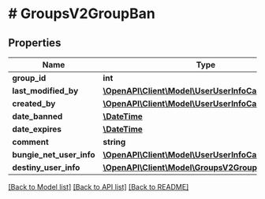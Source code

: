 # # GroupsV2GroupBan

## Properties

Name | Type | Description | Notes
------------ | ------------- | ------------- | -------------
**group_id** | **int** |  | [optional]
**last_modified_by** | [**\OpenAPI\Client\Model\UserUserInfoCard**](UserUserInfoCard.md) |  | [optional]
**created_by** | [**\OpenAPI\Client\Model\UserUserInfoCard**](UserUserInfoCard.md) |  | [optional]
**date_banned** | [**\DateTime**](\DateTime.md) |  | [optional]
**date_expires** | [**\DateTime**](\DateTime.md) |  | [optional]
**comment** | **string** |  | [optional]
**bungie_net_user_info** | [**\OpenAPI\Client\Model\UserUserInfoCard**](UserUserInfoCard.md) |  | [optional]
**destiny_user_info** | [**\OpenAPI\Client\Model\GroupsV2GroupUserInfoCard**](GroupsV2GroupUserInfoCard.md) |  | [optional]

[[Back to Model list]](../../README.md#models) [[Back to API list]](../../README.md#endpoints) [[Back to README]](../../README.md)

